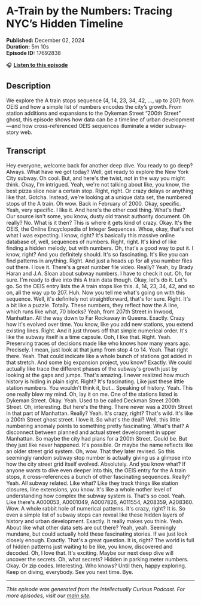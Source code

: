 # A-Train by the Numbers: Tracing NYC’s Hidden Timeline

**Published:** December 02, 2024  
**Duration:** 5m 10s  
**Episode ID:** 17692838

🎧 **[Listen to this episode](https://intellectuallycurious.buzzsprout.com/2529712/episodes/17692838-a-train-by-the-numbers-tracing-nyc’s-hidden-timeline)**

## Description

We explore the A train stops sequence (4, 14, 23, 34, 42, …, up to 207) from OEIS and how a simple list of numbers encodes the city’s growth. From station additions and expansions to the Dykeman Street “200th Street” ghost, this episode shows how data can be a timeline of urban development—and how cross-referenced OEIS sequences illuminate a wider subway-story web.

## Transcript

Hey everyone, welcome back for another deep dive. You ready to go deep? Always. What have we got today? Well, get ready to explore the New York City subway. Oh cool. But, and here's the twist, not in the way you might think. Okay, I'm intrigued. Yeah, we're not talking about like, you know, the best pizza slice near a certain stop. Right, right. Or crazy delays or anything like that. Gotcha. Instead, we're looking at a unique data set, the numbered stops of the A train. Oh wow. Back in February of 2000. Okay, specific. Yeah, very specific. I like it. And here's the other cool thing. What's that? Our source isn't some, you know, dusty old transit authority document. Oh really? No. What is it then? This is where it gets kind of crazy. Okay. It's the OEIS, the Online Encyclopedia of Integer Sequences. Whoa, okay, that's not what I was expecting. I know, right? It's basically this massive online database of, well, sequences of numbers. Right, right. It's kind of like finding a hidden melody, but with numbers. Oh, that's a good way to put it. I know, right? And you definitely should. It's so fascinating. It's like you can find patterns in anything. Right. And just a heads up for all you number files out there. I love it. There's a great number file video. Really? Yeah, by Brady Haran and J.A. Sloan about subway numbers. I have to check it out. Oh, for sure. I'm ready to dive into this A train data though. Okay, let's do it. Let's go. So the OEIS entry lists the A train stops like this. 4, 14, 23, 34, 42, and so on, all the way up to 207. Huh. Now you tell me what's going on with this sequence. Well, it's definitely not straightforward, that's for sure. Right. It's a bit like a puzzle. Totally. These numbers, they reflect how the A line, which runs like what, 70 blocks? Yeah, from 207th Street in Inwood, Manhattan. All the way down to Far Rockaway in Queens. Exactly. Crazy how it's evolved over time. You know, like you add new stations, you extend existing lines. Right. And it just throws off that simple numerical order. It's like the subway itself is a time capsule. Ooh, I like that. Right. Yeah. Preserving traces of decisions made like who knows how many years ago. Precisely. I mean, just look at that jump from stop 4 to 14. Yeah. That right there. Yeah. That could indicate like a whole bunch of stations got added in that stretch. And some big expansion project, you know? Exactly. We could actually like trace the different phases of the subway's growth just by looking at the gaps and jumps. That's amazing. I never realized how much history is hiding in plain sight. Right? It's fascinating. Like just these little station numbers. You wouldn't think it, but... Speaking of history. Yeah. This one really blew my mind. Oh, lay it on me. One of the stations listed is Dykeman Street. Okay. Yeah. Used to be called Deckman Street 200th Street. Oh, interesting. But here's the thing. There never was a 200th Street in that part of Manhattan. Really? Yeah. It's crazy, right? That's wild. It's like a 200th Street ghost street. I love it. So what's the deal? Well, this little numbering anomaly points to something pretty fascinating. What's that? A disconnect between planned and actual street development in upper Manhattan. So maybe the city had plans for a 200th Street. Could be. But they just like never happened. It's possible. Or maybe the name reflects like an older street grid system. Oh, wow. That they later revised. So this seemingly random subway stop number is actually giving us a glimpse into how the city street grid itself evolved. Absolutely. And you know what? If anyone wants to dive even deeper into this, the OEIS entry for the A train stops, it cross-references a bunch of other fascinating sequences. Really? Yeah. All subway related. Like what? Like they track things like station closures, line extensions, you know. It's like a whole nother level of understanding how complex the subway system is. That's so cool. Yeah. Like there's A000053, A0001049, A0007826, A011554, A208359, A208360. Wow. A whole rabbit hole of numerical patterns. It's crazy, right? It is. So even a simple list of subway stops can reveal like these hidden layers of history and urban development. Exactly. It really makes you think. Yeah. About like what other data sets are out there? Yeah, yeah. Seemingly mundane, but could actually hold these fascinating stories. If we just look closely enough. Exactly. That's a great question. It is, right? The world is full of hidden patterns just waiting to be like, you know, discovered and decoded. Oh, I love that. It's exciting. Maybe our next deep dive will uncover the secrets. Oh, what secrets? Hidden in parking meter numbers. Okay. Or zip codes. Interesting. Who knows? Until then, happy exploring. Keep on diving, everybody. See you next time. Bye.

---
*This episode was generated from the Intellectually Curious Podcast. For more episodes, visit our [main site](https://intellectuallycurious.buzzsprout.com).*
